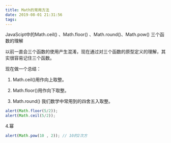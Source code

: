 ```yaml
---
title: Math的常用方法
date: 2019-08-01 21:31:56
tags:
---
```


JavaScipt中的Math.ceil() 、Math.floor() 、Math.round()、Math.pow() 三个函数的理解

以前一直会三个函数的使用产生混淆，现在通过对三个函数的原型定义的理解，其实很容易记住三个函数。

现在做一个总结：

1. Math.ceil()用作向上取整。

2. Math.floor()用作向下取整。

3. Math.round() 我们数学中常用到的四舍五入取整。

```js
alert(Math.floor(5/2));
alert(Math.ceil(5/2));
```

4.幂

```js
alert(Math.pow(10 , 2)); // 10的2次方
```